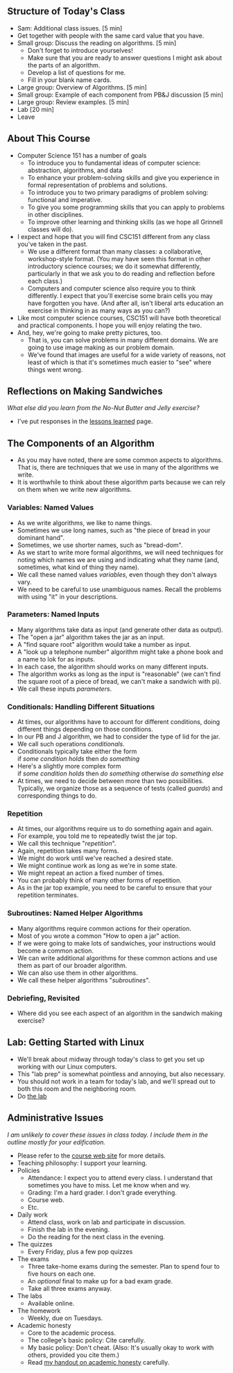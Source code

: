 Structure of Today's Class
--------------------------

* Sam: Additional class issues. [5 min]
* Get together with people with the same card value that you have.
* Small group: Discuss the reading on algorithms.  [5 min]
    * Don't forget to introduce yourselves!
    * Make sure that you are ready to answer questions I might ask about 
      the parts of an algorithm. 
    * Develop a list of questions for me.
    * Fill in your blank name cards.
* Large group: Overview of Algorithms. [5 min]
* Small group: Example of each component from PB&J discussion [5 min]
* Large group: Review examples. [5 min]
* Lab [20 min]
* Leave

About This Course
-----------------

* Computer Science 151 has a number of goals
    * To introduce you to fundamental ideas of computer science: abstraction,
      algorithms, and data
    * To enhance your problem-solving skills and give you experience
      in formal representation of problems and solutions.
    * To introduce you to two primary paradigms of problem solving:
      functional and imperative.
    * To give you some programming skills that you can apply to problems
      in other disciplines.
    * To improve other learning and thinking skills (as we hope all
      Grinnell classes will do).
* I expect and hope that you will find CSC151 different from any class
  you've taken in the past.
    * We use a different format than many classes: a collaborative,
      workshop-style format.  (You may have seen this format in other
      introductory science courses; we do it somewhat differently, particularly
      in that we ask you to do reading and reflection before each class.)
    * Computers and computer science also require you to think differently.
      I expect that you'll exercise some brain cells you may have forgotten
      you have.  (And after all, isn't liberal arts education an exercise
      in thinking in as many ways as you can?)
* Like most computer science courses, CSC151 will have both theoretical
  and practical components.  I hope you will enjoy relating the two.
* And, hey, we're going to make pretty pictures, too.
    * That is, you can solve problems in many different domains.  We are
      going to use image making as our problem domain.  
    * We've found that images are useful for a wide variety of reasons,
      not least of which is that it's sometimes much easier to "see" where
      things went wrong.

Reflections on Making Sandwiches
--------------------------------

*What else did you learn from the No-Nut Butter and Jelly exercise?*

* I've put responses in the [lessons learned](../handouts/lessons.html) page.

The Components of an Algorithm
------------------------------

* As you may have noted, there are some common aspects to algorithms.
  That is, there are techniques that we use in many of the algorithms
  we write.  
* It is worthwhile to think about these algorithm parts
  because we can rely on them when we write new algorithms. 

### Variables: Named Values

* As we write algorithms, we like to name things.  
* Sometimes we use long names, such as "the piece of bread in 
  your dominant hand".
* Sometimes, we use shorter names, such as "bread-dom".  
* As we start to write more formal algorithms, we will need
  techniques for noting which names we are using and indicating
  what they name (and, sometimes, what kind of thing they name).
* We call these named values *variables*, even though they
  don't always vary.
* We need to be careful to use unambiguous names.  Recall the 
  problems with using "it" in your descriptions.

### Parameters: Named Inputs

* Many algorithms take data as input (and generate other data
  as output).
* The "open a jar" algorithm takes the jar as an input.
* A "find square root" algorithm would take a number as input.
* A "look up a telephone number" algorithm might take a phone
  book and a name to lok for as inputs.
* In each case, the algorithm should works on many different inputs.
* The algorithm works as long as the input is
  "reasonable" (we can't find the square root of a piece of bread,
  we can't make a sandwich with pi).
* We call these inputs *parameters*.

### Conditionals: Handling Different Situations

* At times, our algorithms have to account for different conditions, doing
  different things depending on those conditions.  
* In our PB and J algorithm, we had to consider the type of lid for the jar.
* We call such operations *conditionals*.  
* Conditionals typically take either the form <br>
  if *some condition holds* then *do something*
* Here's a slightly more complex form <br>
  if *some condition holds* then *do something* otherwise
  *do something else*
* At times, we need to decide between more than two possibilities.
  Typically, we organize those as a sequence of tests (called *guards*)
  and corresponding things to do.

### Repetition

* At times, our algorithms require us to do something again and again.
* For example, you told me to repeatedly twist the jar top.
* We call this technique "*repetition*".  
* Again, repetition takes many forms.  
* We might do work until we've reached a desired state.
* We might continue work as long as we're in some state.
* We might repeat an action a fixed number of times.
* You can probably think of many other forms of repetition.
* As in the jar top example, you need to be careful to ensure that your
  repetition terminates.

### Subroutines: Named Helper Algorithms

* Many algorithms require common actions for their operation.  
* Most of you wrote a common "How to open a jar" action.
* If we were going to make lots of sandwiches, your instructions would
  become a common action.
* We can write additional algorithms for these common actions and 
  use them as part of our broader algorithm.  
* We can also use them in other algorithms.
* We call these helper algorithms "*subroutines*".

### Debriefing, Revisited

* Where did you see each aspect of an algorithm in the sandwich making
  exercise?

Lab: Getting Started with Linux
-------------------------------

* We'll break about midway through today's class to get you set up
  working with our Linux computers.
* This "lab prep" is somewhat pointless and annoying, but also necessary.
* You should not work in a team for today's lab, and we'll spread out
  to both this room and the neighboring room.
* Do [the lab](../Labs/linux-lab.html)

Administrative Issues
---------------------

*I am unlikely to cover these issues in class today.  I include them in
the outline mostly for your edification.*

* Please refer to the [course web site](../home/) for more details.  
* Teaching philosophy: I support your learning.
* Policies
    * Attendance: I expect you to attend every class.  I understand that
      sometimes you have to miss.  Let me know when and wy.
    * Grading: I'm a hard grader.  I don't grade everything.
    * Course web.
    * Etc.
* Daily work
    * Attend class, work on lab and participate in discussion.
    * Finish the lab in the evening.
    * Do the reading for the next class in the evening.
* The quizzes
    * Every Friday, plus a few pop quizzes
* The exams
    * Three take-home exams during the semester.  Plan to spend
      four to five hours on each one.
    * An *optional* final to make up for a bad exam grade.
    * Take all three exams anyway.
* The labs
    * Available online. 
* The homework
    * Weekly, due on Tuesdays.
* Academic honesty
    * Core to the academic process.
    * The college's basic policy: Cite carefully.
    * My basic policy: Don't cheat.  (Also: It's usually okay to work with
      others, provided you cite them.)
    * Read [my handout on academic honesty](../Handouts/academic-honesty.html)
      carefully.

